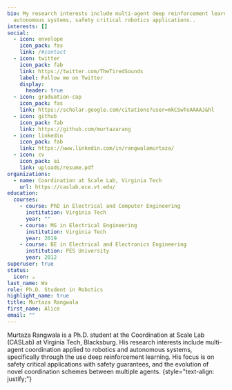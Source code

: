 ```yaml
---
bio: My research interests include multi-agent deep reinforcement learning, and
  autonomous systems, safety critical robotics applications..
interests: []
social:
  - icon: envelope
    icon_pack: fas
    link: /#contact
  - icon: twitter
    icon_pack: fab
    link: https://twitter.com/TheTiredSounds
    label: Follow me on Twitter
    display:
      header: true
  - icon: graduation-cap
    icon_pack: fas
    link: https://scholar.google.com/citations?user=mkCSwToAAAAJ&hl
  - icon: github
    icon_pack: fab
    link: https://github.com/murtazarang
  - icon: linkedin
    icon_pack: fab
    link: https://www.linkedin.com/in/rangwalamurtaza/
  - icon: cv
    icon_pack: ai
    link: uploads/resume.pdf
organizations:
  - name: Coordination at Scale Lab, Virginia Tech
    url: https://caslab.ece.vt.edu/
education:
  courses:
    - course: PhD in Electrical and Computer Engineering
      institution: Virginia Tech
      year: ""
    - course: MS in Electrical Engineering
      institution: Virginia Tech
      year: 2019
    - course: BE in Electrical and Electronics Engineering
      institution: PES University
      year: 2012
superuser: true
status:
  icon: ☕️
last_name: Wu
role: Ph.D. Student in Robotics
highlight_name: true
title: Murtaza Rangwala
first_name: Alice
email: ""
---
```

Murtaza Rangwala is a Ph.D. student at the Coordination at Scale Lab (CASLab)  at Virginia Tech, Blacksburg. His research interests include multi-agent coordination applied to robotics and autonomous systems, specifically through the use deep reinforcement learning. His focus is on safety critical applications with safety guarantees, and the evolution of novel coordination schemes between multiple agents.
{style="text-align: justify;"}